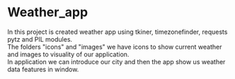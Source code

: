 # Weather_app
In this project is created weather app using tkiner, timezonefinder, requests pytz and PIL modules.<br/>
The folders "icons" and "images" we have icons to show current weather and images to visuality of our application. <br/>
In application we can introduce our city and then the app show us weather data features in window.
